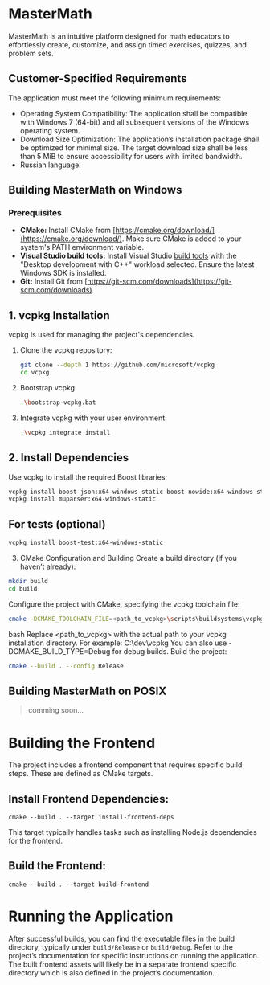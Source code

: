 # MasterMath
MasterMath is an intuitive platform designed for math educators to effortlessly create, customize, and assign timed exercises, quizzes, and problem sets.

## Customer-Specified Requirements

The application must meet the following minimum requirements:

* Operating System Compatibility: The application shall be compatible with Windows 7 (64-bit) and all subsequent versions of the Windows operating system.
* Download Size Optimization: The application’s installation package shall be optimized for minimal size. The target download size shall be less than 5 MiB to ensure accessibility for users with limited bandwidth.
* Russian language.

## Building MasterMath on Windows

### Prerequisites

*   **CMake:**  Install CMake from [https://cmake.org/download/](https://cmake.org/download/). Make sure CMake is added to your system's PATH environment variable.
*   **Visual Studio build tools:** Install Visual Studio [build tools](https://visualstudio.microsoft.com/downloads/?q=build+tools) with the "Desktop development with C++" workload selected. Ensure the latest Windows SDK is installed.
*   **Git:** Install Git from [https://git-scm.com/downloads](https://git-scm.com/downloads).

## 1. vcpkg Installation

vcpkg is used for managing the project's dependencies.

1.  Clone the vcpkg repository:

    ```bash
    git clone --depth 1 https://github.com/microsoft/vcpkg
    cd vcpkg
    ```

2.  Bootstrap vcpkg:

    ```bash
    .\bootstrap-vcpkg.bat
    ```

3.  Integrate vcpkg with your user environment:

    ```bash
    .\vcpkg integrate install
    ```

## 2. Install Dependencies

Use vcpkg to install the required Boost libraries:

```bash
vcpkg install boost-json:x64-windows-static boost-nowide:x64-windows-static 
vcpkg install muparser:x64-windows-static
```
## For tests (optional)
```bash
vcpkg install boost-test:x64-windows-static
```

3. CMake Configuration and Building
Create a build directory (if you haven’t already):

```bash
mkdir build
cd build
```

Configure the project with CMake, specifying the vcpkg toolchain file:

```bash
cmake -DCMAKE_TOOLCHAIN_FILE=<path_to_vcpkg>\scripts\buildsystems\vcpkg.cmake -DVCPKG_TARGET_TRIPLET=x64-windows-static -DCMAKE_BUILD_TYPE=Release ..
```

bash
Replace <path_to_vcpkg> with the actual path to your vcpkg installation directory. For example: C:\dev\vcpkg
You can also use -DCMAKE_BUILD_TYPE=Debug for debug builds.
Build the project:

```bash
cmake --build . --config Release
```

## Building MasterMath on POSIX

> comming soon...

# Building the Frontend
The project includes a frontend component that requires specific build steps. These are defined as CMake targets.

## Install Frontend Dependencies:

```shell
cmake --build . --target install-frontend-deps
```

This target typically handles tasks such as installing Node.js dependencies for the frontend.

## Build the Frontend:

```shell
cmake --build . --target build-frontend
```

# Running the Application
After successful builds, you can find the executable files in the build directory, typically under `build/Release` or `build/Debug`. 
Refer to the project’s documentation for specific instructions on running the application. 
The built frontend assets will likely be in a separate frontend specific directory which is also defined in the project’s documentation.
